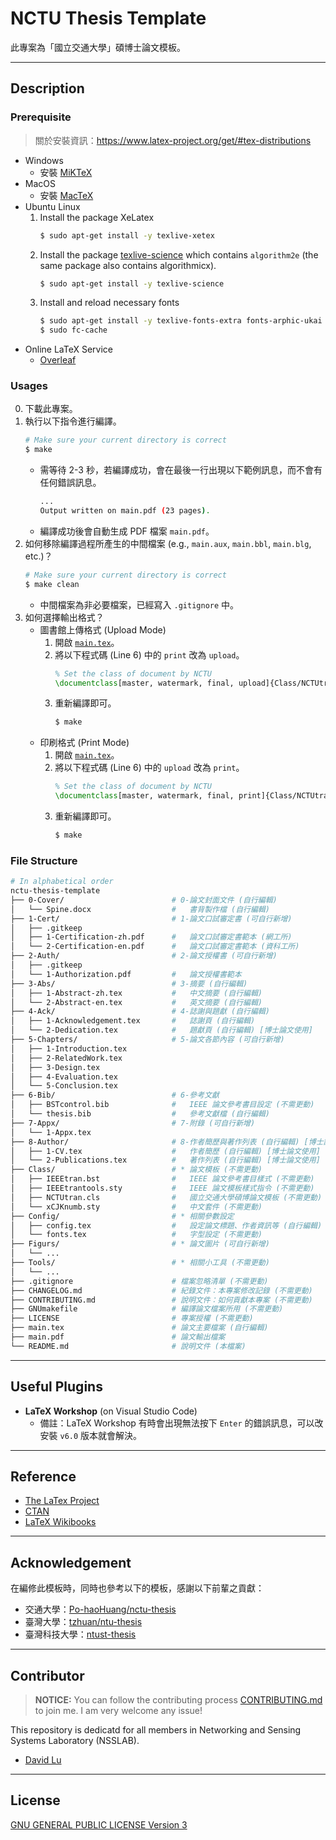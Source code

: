 # NCTU Thesis Template

此專案為「國立交通大學」碩博士論文模板。

---
## Description

### Prerequisite

> 關於安裝資訊：https://www.latex-project.org/get/#tex-distributions

* Windows
    * 安裝 [MiKTeX](https://miktex.org/)
* MacOS
    * 安裝 [MacTeX](http://www.tug.org/mactex/)
* Ubuntu Linux
    1. Install the package XeLatex
        ```bash
        $ sudo apt-get install -y texlive-xetex
        ```
    2. Install the package [texlive-science](http://packages.ubuntu.com/oneiric/texlive-science) which contains `algorithm2e` (the same package also contains algorithmicx).
        ```bash
        $ sudo apt-get install -y texlive-science
        ```
    3. Install and reload necessary fonts
        ```bash
        $ sudo apt-get install -y texlive-fonts-extra fonts-arphic-ukai fonts-arphic-uming
        $ sudo fc-cache
        ```
* Online LaTeX Service
    * [Overleaf](https://www.overleaf.com)

### Usages

0. 下載此專案。
1. 執行以下指令進行編譯。
    ```bash
    # Make sure your current directory is correct
    $ make
    ```
    * 需等待 2-3 秒，若編譯成功，會在最後一行出現以下範例訊息，而不會有任何錯誤訊息。
        ```bash
        ...
        Output written on main.pdf (23 pages).
        ```
    * 編譯成功後會自動生成 PDF 檔案 `main.pdf`。
2. 如何移除編譯過程所產生的中間檔案 (e.g., `main.aux`, `main.bbl`, `main.blg`, etc.)？
    ```bash
    # Make sure your current directory is correct
    $ make clean
    ```
    * 中間檔案為非必要檔案，已經寫入 `.gitignore` 中。
3. 如何選擇輸出格式？
    * 圖書館上傳格式 (Upload Mode)
        1. 開啟 [`main.tex`](main.tex)。
        2. 將以下程式碼 (Line 6) 中的 `print` 改為 `upload`。
            ```latex
            % Set the class of document by NCTU
            \documentclass[master, watermark, final, upload]{Class/NCTUtran}
            ```
        3. 重新編譯即可。
            ```bash
            $ make
            ```
    * 印刷格式 (Print Mode)
        1. 開啟 [`main.tex`](main.tex)。
        2. 將以下程式碼 (Line 6) 中的 `upload` 改為 `print`。
            ```latex
            % Set the class of document by NCTU
            \documentclass[master, watermark, final, print]{Class/NCTUtran}
            ```
        3. 重新編譯即可。
            ```bash
            $ make
            ```

### File Structure

```bash
# In alphabetical order
nctu-thesis-template
├── 0-Cover/                        # 0-論文封面文件 (自行編輯)
│   └── Spine.docx                  #   書背製作檔 (自行編輯)
├── 1-Cert/                         # 1-論文口試審定書 (可自行新增)
│   ├── .gitkeep
│   ├── 1-Certification-zh.pdf      #   論文口試審定書範本 (網工所)
│   └── 2-Certification-en.pdf      #   論文口試審定書範本 (資科工所)
├── 2-Auth/                         # 2-論文授權書 (可自行新增)
│   ├── .gitkeep
│   └── 1-Authorization.pdf         #   論文授權書範本
├── 3-Abs/                          # 3-摘要 (自行編輯)
│   ├── 1-Abstract-zh.tex           #   中文摘要 (自行編輯)
│   └── 2-Abstract-en.tex           #   英文摘要 (自行編輯)
├── 4-Ack/                          # 4-誌謝與題獻 (自行編輯)
│   ├── 1-Acknowledgement.tex       #   誌謝頁 (自行編輯)
│   └── 2-Dedication.tex            #   題獻頁 (自行編輯) [博士論文使用]
├── 5-Chapters/                     # 5-論文各節內容 (可自行新增)
│   ├── 1-Introduction.tex
│   ├── 2-RelatedWork.tex
│   ├── 3-Design.tex
│   ├── 4-Evaluation.tex
│   └── 5-Conclusion.tex
├── 6-Bib/                          # 6-參考文獻
│   ├── BSTcontrol.bib              #   IEEE 論文參考書目設定 (不需更動)
│   └── thesis.bib                  #   參考文獻檔 (自行編輯)
├── 7-Appx/                         # 7-附錄 (可自行新增)
│   └── 1-Appx.tex           
├── 8-Author/                       # 8-作者簡歷與著作列表 (自行編輯) [博士論文使用]
│   ├── 1-CV.tex                    #   作者簡歷 (自行編輯) [博士論文使用]
│   └── 2-Publications.tex          #   著作列表 (自行編輯) [博士論文使用]                               
├── Class/                          # * 論文模板 (不需更動)
│   ├── IEEEtran.bst                #   IEEE 論文參考書目樣式 (不需更動)
│   ├── IEEEtrantools.sty           #   IEEE 論文模板樣式指令 (不需更動)
│   ├── NCTUtran.cls                #   國立交通大學碩博論文模板 (不需更動)
│   └── xCJKnumb.sty                #   中文套件 (不需更動)
├── Config/                         # * 相關參數設定
│   ├── config.tex                  #   設定論文標題、作者資訊等 (自行編輯)
│   └── fonts.tex                   #   字型設定 (不需更動)
├── Figurs/                         # * 論文圖片 (可自行新增)
│   └── ...
├── Tools/                          # * 相關小工具 (不需更動)
│   └── ...
├── .gitignore                      # 檔案忽略清單 (不需更動)
├── CHANGELOG.md                    # 紀錄文件：本專案修改記錄 (不需更動)
├── CONTRIBUTING.md                 # 說明文件：如何貢獻本專案 (不需更動)
├── GNUmakefile                     # 編譯論文檔案所用 (不需更動)
├── LICENSE                         # 專案授權 (不需更動)
├── main.tex                        # 論文主要檔案 (自行編輯)
├── main.pdf                        # 論文輸出檔案
└── README.md                       # 說明文件 (本檔案)
```

---
## Useful Plugins

* **LaTeX Workshop** (on Visual Studio Code)
    * 備註：LaTeX Workshop 有時會出現無法按下 `Enter` 的錯誤訊息，可以改安裝 `v6.0` 版本就會解決。

---
## Reference

* [The LaTex Project](https://www.latex-project.org/)
* [CTAN](https://www.ctan.org/)
* [LaTeX Wikibooks](https://en.wikibooks.org/wiki/LaTeX)

---
## Acknowledgement

在編修此模板時，同時也參考以下的模板，感謝以下前輩之貢獻：
* 交通大學：[Po-haoHuang/nctu-thesis](https://github.com/Po-haoHuang/nctu-thesis)
* 臺灣大學：[tzhuan/ntu-thesis](https://github.com/tzhuan/ntu-thesis)
* 臺灣科技大學：[ntust-thesis](https://code.google.com/archive/p/ntust-thesis/downloads)

---
## Contributor

> **NOTICE:** You can follow the contributing process [CONTRIBUTING.md](CONTRIBUTING.md) to join me. I am very welcome any issue!

This repository is dedicatd for all members in Networking and Sensing Systems Laboratory (NSSLAB).

* [David Lu](https://github.com/yungshenglu)

---
## License

[GNU GENERAL PUBLIC LICENSE Version 3](LICENSE)
